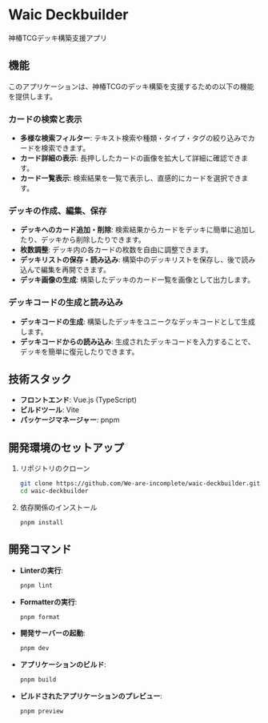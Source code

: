 # Waic Deckbuilder

神椿TCGデッキ構築支援アプリ

## 機能

このアプリケーションは、神椿TCGのデッキ構築を支援するための以下の機能を提供します。

### カードの検索と表示

- **多様な検索フィルター**: テキスト検索や種類・タイプ・タグの絞り込みでカードを検索できます。
- **カード詳細の表示**: 長押ししたカードの画像を拡大して詳細に確認できます。
- **カード一覧表示**: 検索結果を一覧で表示し、直感的にカードを選択できます。

### デッキの作成、編集、保存

- **デッキへのカード追加・削除**: 検索結果からカードをデッキに簡単に追加したり、デッキから削除したりできます。
- **枚数調整**: デッキ内の各カードの枚数を自由に調整できます。
- **デッキリストの保存・読み込み**: 構築中のデッキリストを保存し、後で読み込んで編集を再開できます。
- **デッキ画像の生成**: 構築したデッキのカード一覧を画像として出力します。

### デッキコードの生成と読み込み

- **デッキコードの生成**: 構築したデッキをユニークなデッキコードとして生成します。
- **デッキコードからの読み込み**: 生成されたデッキコードを入力することで、デッキを簡単に復元したりできます。

## 技術スタック

- **フロントエンド**: Vue.js (TypeScript)
- **ビルドツール**: Vite
- **パッケージマネージャー**: pnpm

## 開発環境のセットアップ

1.  リポジトリのクローン
    ```bash
    git clone https://github.com/We-are-incomplete/waic-deckbuilder.git
    cd waic-deckbuilder
    ```
2.  依存関係のインストール
    ```bash
    pnpm install
    ```

## 開発コマンド

- **Linterの実行**:
  ```bash
  pnpm lint
  ```
- **Formatterの実行**:
  ```bash
  pnpm format
  ```
- **開発サーバーの起動**:
  ```bash
  pnpm dev
  ```
- **アプリケーションのビルド**:
  ```bash
  pnpm build
  ```
- **ビルドされたアプリケーションのプレビュー**:
  ```bash
  pnpm preview
  ```
